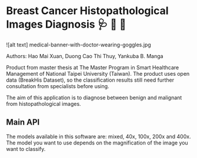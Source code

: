 # Breast Cancer Histopathological Images Diagnosis 🩺 💊 💉
![alt text] medical-banner-with-doctor-wearing-goggles.jpg

Authors: Hao Mai Xuan, Duong Cao Thi Thuy, Yankuba B. Manga

Product from master thesis at The Master Program in Smart Healthcare Management of National Taipei University (Taiwan). The product uses open data (BreakHis Dataset), so the classification results still need further consultation from specialists before using.

The aim of this application is to diagnose between benign and malignant from histopathological images.

## Main API

The models available in this software are: mixed, 40x, 100x, 200x and 400x. The model you want to use depends on the magnification of the image you want to classify.
